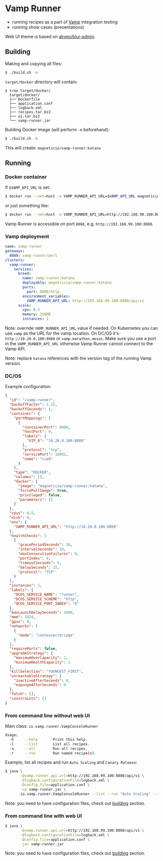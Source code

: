 # Vamp Runner

- running recipes as a part of [Vamp](https://github.com/magneticio/vamp) integration testing
- running show cases (presentations)

Web UI theme is based on [akveo/blur-admin](https://github.com/akveo/blur-admin).

## Building

Making and copying all files:

```sh
$ ./build.sh -m
```

`target/docker` directory will contain:

```
$ tree target/docker/
  target/docker/
  ├── Dockerfile
  ├── application.conf
  ├── logback.xml
  ├── recipes.tar.bz2
  ├── ui.tar.bz2
  └── vamp-runner.jar
```

Building Docker image (will perform `-m` beforehand):

```sh
$ ./build.sh -b
```

This will create: `magneticio/vamp-runner:katana`

## Running

### Docker container

If `$VAMP_API_URL` is set:

```sh
$ docker run --net=host -e VAMP_RUNNER_API_URL=$VAMP_API_URL magneticio/vamp-runner:katana
```

or just something like:

```sh
$ docker run --net=host -e VAMP_RUNNER_API_URL=http://192.168.99.100:8080/api/v1 magneticio/vamp-runner:katana
```

Vamp Runner is accessible on port `8088`, e.g. `http://192.168.99.100:8088`.

### Vamp deployment

```yaml
name: vamp-runner
gateways:
  8088: vamp-runner/port
clusters:
  vamp-runner:
    services:
      breed:
        name: vamp-runner:katana
        deployable: magneticio/vamp-runner:katana
        ports:
          port: 8088/http
        environment_variables:
          VAMP_RUNNER_API_URL: http://192.168.99.100:8080/api/v1
      scale:
        cpu: 0.2       
        memory: 256MB
        instances: 1
```

Note: override `VAMP_RUNNER_API_URL` value if needed. On Kubernetes you can use `vamp` as the URL for the vamp location. On DC/OS it's `http://10.20.0.100:8080` or `vamp.marathon.mesos`. Make sure you use a port in the `VAMP_RUNNER_API_URL` otherwise Vamp Runner cannot connect to the Vamp API.

Note: replace `katana` references with the version tag of the running Vamp version. 

### DC/OS

Example configuration:

```json
{
  "id": "/vamp-runner",
  "backoffFactor": 1.15,
  "backoffSeconds": 1,
  "container": {
    "portMappings": [
      {
        "containerPort": 8088,
        "hostPort": 0,
        "labels": {
          "VIP_0": "10.20.0.100:8088"
        },
        "protocol": "tcp",
        "servicePort": 10001,
        "name": "vip0"
      }
    ],
    "type": "DOCKER",
    "volumes": [],
    "docker": {
      "image": "magneticio/vamp-runner:katana",
      "forcePullImage": true,
      "privileged": false,
      "parameters": []
    }
  },
  "cpus": 0.5,
  "disk": 0,
  "env": {
    "VAMP_RUNNER_API_URL": "http://10.20.0.100:8080"
  },
  "healthChecks": [
    {
      "gracePeriodSeconds": 30,
      "intervalSeconds": 10,
      "maxConsecutiveFailures": 0,
      "portIndex": 0,
      "timeoutSeconds": 5,
      "delaySeconds": 15,
      "protocol": "TCP"
    }
  ],
  "instances": 1,
  "labels": {
    "DCOS_SERVICE_NAME": "runner",
    "DCOS_SERVICE_SCHEME": "http",
    "DCOS_SERVICE_PORT_INDEX": "0"
  },
  "maxLaunchDelaySeconds": 3600,
  "mem": 1024,
  "gpus": 0,
  "networks": [
    {
      "mode": "container/bridge"
    }
  ],
  "requirePorts": false,
  "upgradeStrategy": {
    "maximumOverCapacity": 1,
    "minimumHealthCapacity": 1
  },
  "killSelection": "YOUNGEST_FIRST",
  "unreachableStrategy": {
    "inactiveAfterSeconds": 0,
    "expungeAfterSeconds": 0
  },
  "fetch": [],
  "constraints": []
}
```

### From command line without web UI

Main class: `io.vamp.runner.VampConsoleRunner`

```sh
Usage:
  -h     --help       Print this help.
  -l     --list       List all recipes.
  -a     --all        Run all recipes.
  -r     --run        Run named recipe(s).
```

Example, list all recipes and run `Auto Scaling` and `Canary Release`: 

```sh
$ java \
       -Dvamp.runner.api.url=http://192.168.99.100:8080/api/v1 \
       -Dlogback.configurationFile=logback.xml \
       -Dconfig.file=application.conf \
       -cp vamp-runner.jar \
       io.vamp.runner.VampConsoleRunner --list --run "Auto Scaling" --run "Canary Release"
```

Note: you need to have configuration files, check out [building](#building) section.

### From command line with web UI 

```sh
$ java \
       -Dvamp.runner.api.url=http://192.168.99.100:8080/api/v1 \
       -Dlogback.configurationFile=logback.xml \
       -Dconfig.file=application.conf \
       -jar vamp-runner.jar
```

Note: you need to have configuration files, check out [building](#building) section.
